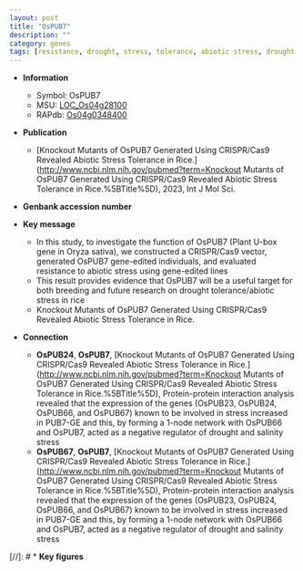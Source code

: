```yaml
---
layout: post
title: "OsPUB7"
description: ""
category: genes
tags: [resistance, drought, stress, tolerance, abiotic stress, drought tolerance, biotic stress, stress tolerance, breeding]
---
```


* **Information**  
    + Symbol: OsPUB7  
    + MSU: [LOC_Os04g28100](http://rice.uga.edu/cgi-bin/ORF_infopage.cgi?orf=LOC_Os04g28100)  
    + RAPdb: [Os04g0348400](https://rapdb.dna.affrc.go.jp/locus/?name=Os04g0348400)  

* **Publication**  
    + [Knockout Mutants of OsPUB7 Generated Using CRISPR/Cas9 Revealed Abiotic Stress Tolerance in Rice.](http://www.ncbi.nlm.nih.gov/pubmed?term=Knockout Mutants of OsPUB7 Generated Using CRISPR/Cas9 Revealed Abiotic Stress Tolerance in Rice.%5BTitle%5D), 2023, Int J Mol Sci.

* **Genbank accession number**  

* **Key message**  
    + In this study, to investigate the function of OsPUB7 (Plant U-box gene in Oryza sativa), we constructed a CRISPR/Cas9 vector, generated OsPUB7 gene-edited individuals, and evaluated resistance to abiotic stress using gene-edited lines
    + This result provides evidence that OsPUB7 will be a useful target for both breeding and future research on drought tolerance/abiotic stress in rice
    + Knockout Mutants of OsPUB7 Generated Using CRISPR/Cas9 Revealed Abiotic Stress Tolerance in Rice.

* **Connection**  
    + __OsPUB24__, __OsPUB7__, [Knockout Mutants of OsPUB7 Generated Using CRISPR/Cas9 Revealed Abiotic Stress Tolerance in Rice.](http://www.ncbi.nlm.nih.gov/pubmed?term=Knockout Mutants of OsPUB7 Generated Using CRISPR/Cas9 Revealed Abiotic Stress Tolerance in Rice.%5BTitle%5D),  Protein-protein interaction analysis revealed that the expression of the genes (OsPUB23, OsPUB24, OsPUB66, and OsPUB67) known to be involved in stress increased in PUB7-GE and this, by forming a 1-node network with OsPUB66 and OsPUB7, acted as a negative regulator of drought and salinity stress
    + __OsPUB67__, __OsPUB7__, [Knockout Mutants of OsPUB7 Generated Using CRISPR/Cas9 Revealed Abiotic Stress Tolerance in Rice.](http://www.ncbi.nlm.nih.gov/pubmed?term=Knockout Mutants of OsPUB7 Generated Using CRISPR/Cas9 Revealed Abiotic Stress Tolerance in Rice.%5BTitle%5D),  Protein-protein interaction analysis revealed that the expression of the genes (OsPUB23, OsPUB24, OsPUB66, and OsPUB67) known to be involved in stress increased in PUB7-GE and this, by forming a 1-node network with OsPUB66 and OsPUB7, acted as a negative regulator of drought and salinity stress

[//]: # * **Key figures**  


